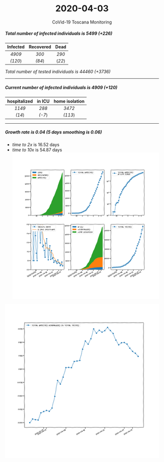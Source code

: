 <div align='center'>

# 2020-04-03
CoVid-19 Toscana Monitoring
</div>

##### Total number of infected individuals is 5499 (+226)
Infected | Recovered | Dead
:---: | :---: | :---:
*4909* | *300* | *290*
*(120*) | *(84*) | (*22*)

*Total number of tested individuals is 44460 (+3736)*
***
##### Current number of infected individuals is 4909 (+120)
hospitalized | in ICU | home isolation
:---: | :---: | :---:
*1149* |*288* |*3472*
*(14*) |*(-7*) |*(113*)
***
##### Growth rate is 0.04 (5 days smoothing is 0.06)
- *time to 2x* is 16.52 days
- *time to 10x* is 54.87 days
![stats][stats]

![infected_normalized][infected_normalized]

[stats]: stats_Toscana.png
[infected_normalized]: infected_normalized_Toscana.png
